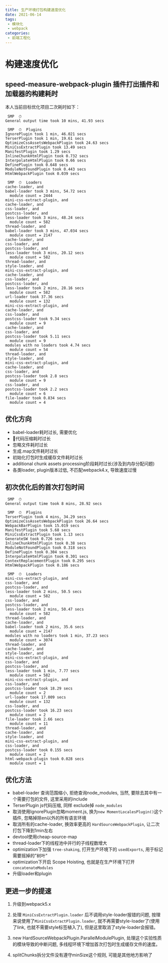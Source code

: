 ```yaml
---
title: 生产环境打包构建速度优化
date: 2021-06-14
tags:
 - 模块化
 - webpack
categories: 
 - 前端工程化
---
```


# 构建速度优化

## speed-measure-webpack-plugin 插件打出插件和加载器的构建耗时

本人当前目标优化项目二次耗时如下：

```text
 SMP  ⏱  
General output time took 10 mins, 41.93 secs

 SMP  ⏱  Plugins
IgnorePlugin took 1 min, 46.021 secs
TerserPlugin took 1 min, 19.61 secs
OptimizeCssAssetsWebpackPlugin took 24.63 secs
MiniCssExtractPlugin took 13.49 secs
ManifestPlugin took 1.29 secs
InlineChunkHtmlPlugin took 0.732 secs
InterpolateHtmlPlugin took 0.66 secs
DefinePlugin took 0.648 secs
ModuleNotFoundPlugin took 0.443 secs
HtmlWebpackPlugin took 0.039 secs

 SMP  ⏱  Loaders
cache-loader, and 
babel-loader took 3 mins, 54.72 secs
  module count = 2444
mini-css-extract-plugin, and 
cache-loader, and 
css-loader, and 
postcss-loader, and 
less-loader took 3 mins, 48.24 secs
  module count = 582
thread-loader, and 
babel-loader took 3 mins, 47.034 secs
  module count = 2147
cache-loader, and 
css-loader, and 
postcss-loader, and 
less-loader took 3 mins, 20.12 secs
  module count = 582
thread-loader, and 
style-loader, and 
mini-css-extract-plugin, and 
cache-loader, and 
css-loader, and 
postcss-loader, and 
less-loader took 2 mins, 28.16 secs
  module count = 582
url-loader took 37.36 secs
  module count = 132
mini-css-extract-plugin, and 
cache-loader, and 
css-loader, and 
postcss-loader took 9.34 secs
  module count = 9
cache-loader, and 
css-loader, and 
postcss-loader took 5.11 secs
  module count = 9
modules with no loaders took 4.74 secs
  module count = 54
thread-loader, and 
style-loader, and 
mini-css-extract-plugin, and 
cache-loader, and 
css-loader, and 
postcss-loader took 2.8 secs
  module count = 9
css-loader, and 
postcss-loader took 2.2 secs
  module count = 6
file-loader took 0.834 secs
  module count = 4
```
## 优化方向

+ babel-loader耗时过长, 需要优化
+ 代码压缩耗时过长
+ 忽略文件耗时过长
+ 生成.map文件耗时过长
+ 初始化打包时生成缓存文件耗时过长
+ additional chunk assets processing阶段耗时过长(涉及到内存分配问题)
+ 各类loader, plugin版本过低, 不匹配webpack4.x, 导致速度过慢


## 初次优化后的首次打包时间

```text
 SMP  ⏱  
General output time took 8 mins, 28.92 secs

 SMP  ⏱  Plugins
TerserPlugin took 4 mins, 34.29 secs
OptimizeCssAssetsWebpackPlugin took 26.64 secs
WebpackBarPlugin took 15.019 secs
ManifestPlugin took 5.68 secs
MiniCssExtractPlugin took 1.13 secs
GenerateSW took 0.726 secs
InlineChunkHtmlPlugin took 0.38 secs
ModuleNotFoundPlugin took 0.318 secs
DefinePlugin took 0.304 secs
InterpolateHtmlPlugin took 0.301 secs
ContextReplacementPlugin took 0.295 secs
HtmlWebpackPlugin took 0.186 secs

 SMP  ⏱  Loaders
mini-css-extract-plugin, and 
css-loader, and 
postcss-loader, and 
less-loader took 2 mins, 50.5 secs
  module count = 582
css-loader, and 
postcss-loader, and 
less-loader took 2 mins, 50.47 secs
  module count = 582
thread-loader, and 
cache-loader, and 
babel-loader took 2 mins, 35.6 secs
  module count = 2147
modules with no loaders took 1 min, 37.23 secs
  module count = 3074
thread-loader, and 
cache-loader, and 
style-loader, and 
mini-css-extract-plugin, and 
css-loader, and 
postcss-loader, and 
less-loader took 1 min, 7.77 secs
  module count = 582
mini-css-extract-plugin, and 
css-loader, and 
postcss-loader took 18.29 secs
  module count = 2
url-loader took 17.009 secs
  module count = 132
css-loader, and 
postcss-loader took 16.23 secs
  module count = 2
file-loader took 2.66 secs
  module count = 11
thread-loader, and 
cache-loader, and 
style-loader, and 
mini-css-extract-plugin, and 
css-loader, and 
postcss-loader took 0.155 secs
  module count = 2
html-webpack-plugin took 0.028 secs
  module count = 1
```

## 优化方法

+ babel-loader 查询范围缩小, 拒绝查询node_modules, 当然, 要除去其中有一个需要打包的文件, 这里采用的include
+ TerserPlugin js代码压缩, 同样 exclude掉 `node_modules`
+ 取消使用IgnorePlugin忽略moment.js, 换为`new MomentLocalesPlugin()`这个插件, 忽略掉除en以外的所有语言环境
+ 取消所有的cache-loader, 换效率更高的 `HardSourceWebpackPlugin`, 让二次打包下降到1min左右
+ devtool使用cheap-source-map
+ thread-loader下的线程池中并行的子线程数增大
+ optimization下加强 `tree-shaking`, 打开生产环境下的 `usedExports`, 用于标记需要摇掉的"树叶"
+ optimization下开启 Scope Hoisting, 也就是在生产环境下打开 `concatenateModules`
+ 升级loader和plugin

## 更进一步的提速

1. 升级到webpack5.x

2. 处理 `MiniCssExtractPlugin.loader` 后不调用style-loader报错的问题, 按理来说使用了`MiniCssExtractPlugin.loader`, 就不再需要style-loader了(使用了link, 也就不需要style标签植入了), 但是这里取消了style-loader会报错。

3. new HardSourceWebpackPlugin.ParallelModulePlugin, 处理这个实验性质的模块导致的中断问题, 多线程环境下增加首次打包时生成缓存文件的速度。

4. splitChunks拆分文件没有遵守minSize这个规则, 可能是其他地方影响了



